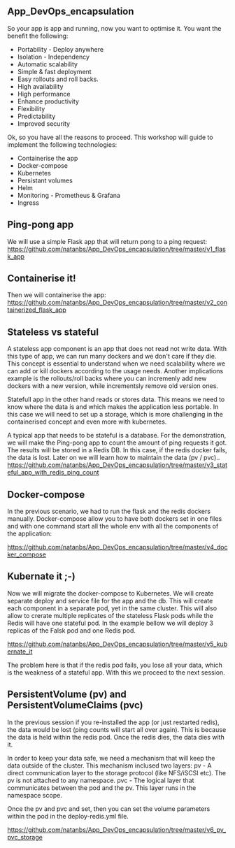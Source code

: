 ## App_DevOps_encapsulation

So your app is app and running, now you want to optimise it. You want the benefit the following:

- Portability - Deploy anywhere
- Isolation - Independency
- Automatic scalability 
- Simple & fast deployment
- Easy rollouts and roll backs.
- High availability
- High performance
- Enhance productivity
- Flexibility
- Predictability
- Improved security

Ok, so you have all the reasons to proceed.
This workshop will guide to implement the following technologies:

- Containerise the app
- Docker-compose
- Kubernetes
- Persistant volumes
- Helm
- Monitoring - Prometheus & Grafana 
- Ingress

## Ping-pong app
We will use a simple Flask app that will return pong to a ping request:
https://github.com/natanbs/App_DevOps_encapsulation/tree/master/v1_flask_app

## Containerise it!
Then we will containerise the app:
https://github.com/natanbs/App_DevOps_encapsulation/tree/master/v2_containerized_flask_app

## Stateless vs stateful
A stateless app component is an app that does not read not write data. With this type of app, we can run many dockers and we don't care if they die.
This concept is essential to understand when we need scalability where we can add or kill dockers according to the usage needs. 
Another implications example is the  rollouts/roll backs where you can incremenly add new dockers with a new version, while incrementsly remove old version ones. 

Statefull app in the other hand reads or stores data. This means we need to know where the data is and which makes the application less portable.
In this case we will need to set up a storage, which is more challenging in the containerised concept and even more with kubernetes.

A typical app that needs to be stateful is a database. For the demonstration, we will make the Ping-pong app to count the amount of ping requests it got.  
The results will be stored in a Redis DB. In this case, if the redis docker fails, the data is lost. Later on we will learn how to maintain the data (pv / pvc)..
https://github.com/natanbs/App_DevOps_encapsulation/tree/master/v3_stateful_app_with_redis_ping_count

## Docker-compose
In the previous scenario, we had to run the flask and the redis dockers manually.
Docker-compose allow you to have both dockers set in one files and with one command start all the whole env with all the components of the application:

https://github.com/natanbs/App_DevOps_encapsulation/tree/master/v4_docker_compose

## Kubernate it ;-)
Now we will migrate the docker-compose to Kubernetes. We will create separate deploy and service file for the app and the db.
This will create each component in a separate pod, yet in the same cluster. 
This will also allow to crerate multiple replicates of the stateless Flask pods while the Redis will have one stateful pod.
In the example bellow we will deploy 3 replicas of the Falsk pod and one Redis pod. 

https://github.com/natanbs/App_DevOps_encapsulation/tree/master/v5_kubernate_it

The problem here is that if the redis pod fails, you lose all your data, which is the weakness of a stateful app.
With this we proceed to the next session.

## PersistentVolume (pv) and PersistentVolumeClaims (pvc)
In the previous session if you re-installed the app (or just restarted redis), the data would be lost (ping counts will start all over again).
This is because the data is held within the redis pod. Once the redis dies, the data dies with it.

In order to keep your data safe, we need a mechanism that will keep the data outside of the cluster.
This mechanism inclused two layers:
pv  - A direct communication layer to the storage protocol (like NFS/iSCSI etc). The pv is not attached to any namespace.
pvc - The logical layer that communicates between the pod and the pv. This layer runs in the namespace scope.

Once the pv and pvc and set, then you can set the volume parameters within the pod in the deploy-redis.yml file.

https://github.com/natanbs/App_DevOps_encapsulation/tree/master/v6_pv_pvc_storage
